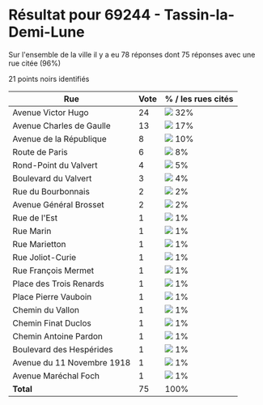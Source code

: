 # Résultat pour 69244 - Tassin-la-Demi-Lune

Sur l'ensemble de la ville il y a eu 78 réponses dont 75 réponses avec une rue citée (96%)

21 points noirs identifiés

| Rue | Vote | % / les rues cités|
|-----|------|-------------------|
| Avenue Victor Hugo | 24 | <img src="../../img/bar_32.gif" />&nbsp;32%|
| Avenue Charles de Gaulle | 13 | <img src="../../img/bar_17.gif" />&nbsp;17%|
| Avenue de la République | 8 | <img src="../../img/bar_10.gif" />&nbsp;10%|
| Route de Paris | 6 | <img src="../../img/bar_8.gif" />&nbsp;8%|
| Rond-Point du Valvert | 4 | <img src="../../img/bar_5.gif" />&nbsp;5%|
| Boulevard du Valvert | 3 | <img src="../../img/bar_4.gif" />&nbsp;4%|
| Rue du Bourbonnais | 2 | <img src="../../img/bar_2.gif" />&nbsp;2%|
| Avenue Général Brosset | 2 | <img src="../../img/bar_2.gif" />&nbsp;2%|
| Rue de l'Est | 1 | <img src="../../img/bar_1.gif" />&nbsp;1%|
| Rue Marin | 1 | <img src="../../img/bar_1.gif" />&nbsp;1%|
| Rue Marietton | 1 | <img src="../../img/bar_1.gif" />&nbsp;1%|
| Rue Joliot-Curie | 1 | <img src="../../img/bar_1.gif" />&nbsp;1%|
| Rue François Mermet | 1 | <img src="../../img/bar_1.gif" />&nbsp;1%|
| Place des Trois Renards | 1 | <img src="../../img/bar_1.gif" />&nbsp;1%|
| Place Pierre Vauboin | 1 | <img src="../../img/bar_1.gif" />&nbsp;1%|
| Chemin du Vallon | 1 | <img src="../../img/bar_1.gif" />&nbsp;1%|
| Chemin Finat Duclos | 1 | <img src="../../img/bar_1.gif" />&nbsp;1%|
| Chemin Antoine Pardon | 1 | <img src="../../img/bar_1.gif" />&nbsp;1%|
| Boulevard des Hespérides | 1 | <img src="../../img/bar_1.gif" />&nbsp;1%|
| Avenue du 11 Novembre 1918 | 1 | <img src="../../img/bar_1.gif" />&nbsp;1%|
| Avenue Maréchal Foch | 1 | <img src="../../img/bar_1.gif" />&nbsp;1%|
| **Total** | 75 | 100%|
